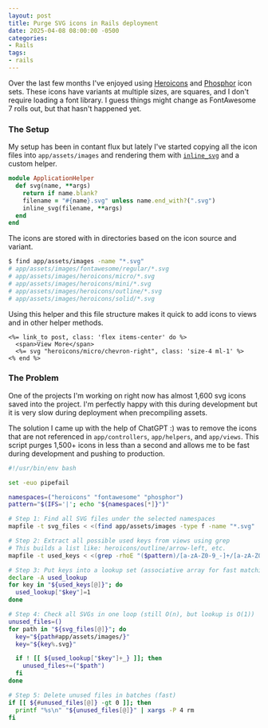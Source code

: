 ```yaml
---
layout: post
title: Purge SVG icons in Rails deployment
date: 2025-04-08 08:00:00 -0500
categories:
- Rails
tags:
- rails
---
```


Over the last few months I've enjoyed using [Heroicons](https://heroicons.com/) and [Phosphor](https://phosphoricons.com/) icon sets.  These icons have variants at multiple sizes, are squares, and I don't require loading a font library.  I guess things might change as FontAwesome 7 rolls out, but that hasn't happened yet.

### The Setup

My setup has been in contant flux but lately I've started copying all the icon files into `app/assets/images` and rendering them with [`inline_svg`](https://rubygems.org/gems/inline_svg) and a custom helper.

```ruby
module ApplicationHelper
  def svg(name, **args)
    return if name.blank?
    filename = "#{name}.svg" unless name.end_with?(".svg")
    inline_svg(filename, **args)
  end
end
```

The icons are stored with in directories based on the icon source and variant.

```bash
$ find app/assets/images -name "*.svg"
# app/assets/images/fontawesome/regular/*.svg
# app/assets/images/heroicons/micro/*.svg
# app/assets/images/heroicons/mini/*.svg
# app/assets/images/heroicons/outline/*.svg
# app/assets/images/heroicons/solid/*.svg
```

Using this helper and this file structure makes it quick to add icons to views and in other helper methods.

```erb
<%= link_to post, class: 'flex items-center' do %>
  <span>View More</span>
  <%= svg "heroicons/micro/chevron-right", class: 'size-4 ml-1' %>
<% end %>
```

### The Problem

One of the projects I'm working on right now has almost 1,600 svg icons saved into the project.  I'm perfectly happy with this during development but it is very slow during deployment when precompiling assets.

The solution I came up with the help of ChatGPT :) was to remove the icons that are not referenced in `app/controllers`, `app/helpers`, and `app/views`.  This script purges 1,500+ icons in less than a second and allows me to be fast during development and pushing to production.

```bash
#!/usr/bin/env bash

set -euo pipefail

namespaces=("heroicons" "fontawesome" "phosphor")
pattern="$(IFS='|'; echo "${namespaces[*]}")"

# Step 1: Find all SVG files under the selected namespaces
mapfile -t svg_files < <(find app/assets/images -type f -name "*.svg" | grep -E "$pattern")

# Step 2: Extract all possible used keys from views using grep
# This builds a list like: heroicons/outline/arrow-left, etc.
mapfile -t used_keys < <(grep -rhoE "($pattern)/[a-zA-Z0-9_-]+/[a-zA-Z0-9_-]+" app/controllers app/helpers app/views | sort -u)

# Step 3: Put keys into a lookup set (associative array for fast matching)
declare -A used_lookup
for key in "${used_keys[@]}"; do
  used_lookup["$key"]=1
done

# Step 4: Check all SVGs in one loop (still O(n), but lookup is O(1))
unused_files=()
for path in "${svg_files[@]}"; do
  key="${path#app/assets/images/}"
  key="${key%.svg}"

  if ! [[ ${used_lookup["$key"]+_} ]]; then
    unused_files+=("$path")
  fi
done

# Step 5: Delete unused files in batches (fast)
if [[ ${#unused_files[@]} -gt 0 ]]; then
  printf "%s\n" "${unused_files[@]}" | xargs -P 4 rm
fi
```